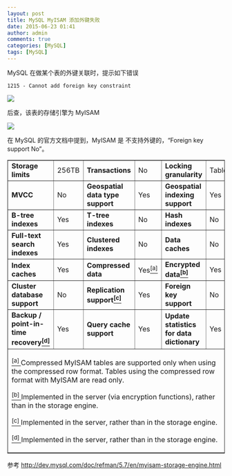 ```yaml
---
layout: post
title: MySQL MyISAM 添加外键失败
date: 2015-06-23 01:41
author: admin
comments: true
categories: [MySQL]
tags: [MySQL]
---
```


MySQL 在做某个表的外键关联时，提示如下错误

	1215 - Cannot add foreign key constraint
 
![](http://99btgc01.info/uploads/2015/06/mysql001.png)

<!-- more -->

后查，该表的存储引擎为 MyISAM

![](http://99btgc01.info/uploads/2015/06/mysql002.png)

在 MySQL 的官方文档中提到，MyISAM 是 不支持外键的，“Foreign key support	No”。

<table summary="MyISAM Storage Engine
Features" border="1"><colgroup><col class="featurev0"><col class="featurevalue0"><col class="featurev1"><col class="featurevalue1"><col class="featurev2"><col class="featurevalue2"></colgroup><tbody><tr><td scope="row"><span class="bold"><strong>Storage limits</strong></span></td><td>256TB</td><td><span class="bold"><strong>Transactions</strong></span></td><td>No</td><td><span class="bold"><strong>Locking granularity</strong></span></td><td>Table</td></tr><tr><td scope="row"><span class="bold"><strong>MVCC</strong></span></td><td>No</td><td><span class="bold"><strong>Geospatial data type support</strong></span></td><td>Yes</td><td><span class="bold"><strong>Geospatial indexing support</strong></span></td><td>Yes</td></tr><tr><td scope="row"><span class="bold"><strong>B-tree indexes</strong></span></td><td>Yes</td><td><span class="bold"><strong>T-tree indexes</strong></span></td><td>No</td><td><span class="bold"><strong>Hash indexes</strong></span></td><td>No</td></tr><tr><td scope="row"><span class="bold"><strong>Full-text search indexes</strong></span></td><td>Yes</td><td><span class="bold"><strong>Clustered indexes</strong></span></td><td>No</td><td><span class="bold"><strong>Data caches</strong></span></td><td>No</td></tr><tr><td scope="row"><span class="bold"><strong>Index caches</strong></span></td><td>Yes</td><td><span class="bold"><strong>Compressed data</strong></span></td><td>Yes<a href="#ftn.idm140048884711872" class="footnote" name="idm140048884711872"><sup class="footnote">[a]</sup></a></td><td><span class="bold"><strong>Encrypted data<a href="#ftn.idm140048884710512" class="footnote" name="idm140048884710512"><sup class="footnote">[b]</sup></a></strong></span></td><td>Yes</td></tr><tr><td scope="row"><span class="bold"><strong>Cluster database support</strong></span></td><td>No</td><td><span class="bold"><strong>Replication support<a href="#ftn.idm140048884707472" class="footnote" name="idm140048884707472"><sup class="footnote">[c]</sup></a></strong></span></td><td>Yes</td><td><span class="bold"><strong>Foreign key support</strong></span></td><td>No</td></tr><tr><td scope="row"><span class="bold"><strong>Backup / point-in-time recovery<a href="#ftn.idm140048884704464" class="footnote" name="idm140048884704464"><sup class="footnote">[d]</sup></a></strong></span></td><td>Yes</td><td><span class="bold"><strong>Query cache support</strong></span></td><td>Yes</td><td><span class="bold"><strong>Update statistics for data dictionary</strong></span></td><td>Yes</td></tr></tbody><tbody class="footnotes"><tr><td colspan="6">
<div id="ftn.idm140048884711872" class="footnote">
<p><a href="#idm140048884711872" class="para"><sup class="para">[a] </sup></a>Compressed MyISAM tables are supported only when using the compressed row format. Tables using the compressed row format with MyISAM are read only.</p>
</div>

<div id="ftn.idm140048884710512" class="footnote">
<p><a href="#idm140048884710512" class="para"><sup class="para">[b] </sup></a>Implemented in the server (via encryption functions), rather than in the storage engine.</p>
</div>

<div id="ftn.idm140048884707472" class="footnote">
<p><a href="#idm140048884707472" class="para"><sup class="para">[c] </sup></a>Implemented in the server, rather than in the storage engine.</p>
</div>

<div id="ftn.idm140048884704464" class="footnote">
<p><a href="#idm140048884704464" class="para"><sup class="para">[d] </sup></a>Implemented in the server, rather than in the storage engine.</p>
</div>
</td></tr></tbody></table>

 

参考 <http://dev.mysql.com/doc/refman/5.7/en/myisam-storage-engine.html>
